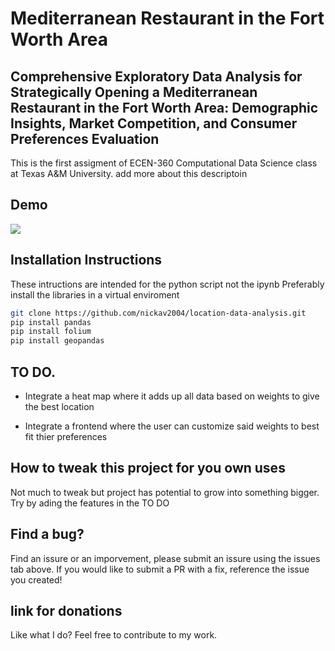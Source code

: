 # Mediterranean Restaurant in the Fort Worth Area

## Comprehensive Exploratory Data Analysis for Strategically Opening a Mediterranean Restaurant in the Fort Worth Area: Demographic Insights, Market Competition, and Consumer Preferences Evaluation

This is the first assigment of ECEN-360 Computational Data Science class at Texas A&M University. add more about this descriptoin

## Demo

<img src="https://i.giphy.com/f7nXNdIKLppPbqX7o2.webp"/>

## Installation Instructions

These intructions are intended for the python script not the ipynb
Preferably install the libraries in a virtual enviroment

```bash
git clone https://github.com/nickav2004/location-data-analysis.git
pip install pandas
pip install folium
pip install geopandas
```

## TO DO.

- Integrate a heat map where it adds up all data based on weights to give the best location

- Integrate a frontend where the user can customize said weights to best fit thier preferences

## How to tweak this project for you own uses

Not much to tweak but project has potential to grow into something bigger. Try by ading the features in the TO DO

## Find a bug?

Find an issure or an imporvement, please submit an issure using the issues tab above. If you would like to submit a PR with a fix, reference the issue you created!

## link for donations

Like what I do? Feel free to contribute to my work.

<a href="https://www.buymeacoffee.com/nickav"/>
